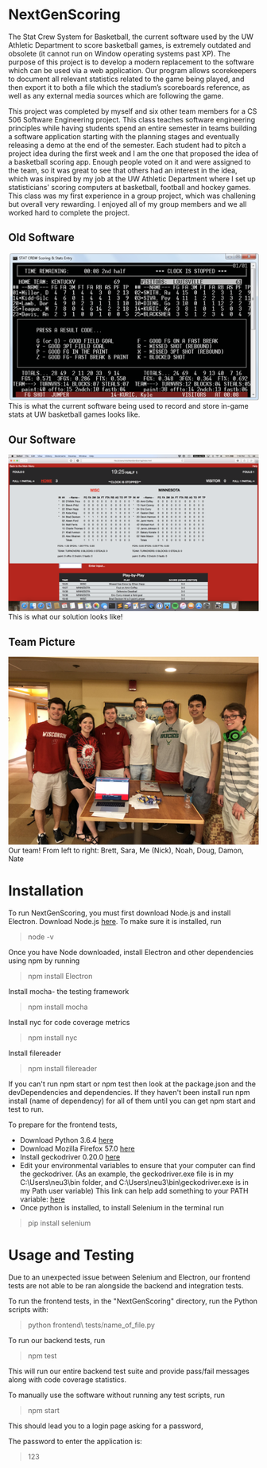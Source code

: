 # NextGenScoring
The Stat Crew System for Basketball, the current software used by the UW Athletic Department to score basketball games, is extremely outdated and obsolete (it cannot run on Window operating systems past XP). The purpose of this project is to develop a modern replacement to the software which can be used via a web application. Our program allows scorekeepers to document all relevant statistics related to the game being played, and then export it to both a file which the stadium’s scoreboards reference, as well as any external media sources which are following the game. 

This project was completed by myself and six other team members for a CS 506 Software Engineering project.  This class teaches software engineering principles while having students spend an entire semester in teams building a software application starting with the planning stages and eventually releasing a demo at the end of the semester.  Each student had to pitch a project idea during the first week and I am the one that proposed the idea of a basketball scoring app.  Enough people voted on it and were assigned to the team, so it was great to see that others had an interest in the idea, which was inspired by my job at the UW Athletic Department where I set up statisticians' scoring computers at basketball, football and hockey games.  This class was my first experience in a group project, which was challening but overall very rewarding.  I enjoyed all of my group members and we all worked hard to complete the project.

## Old Software
![Old Software](old_software.png)
This is what the current software being used to record and store in-game stats at UW basketball games looks like.

## Our Software
![Our Software](our_software.png)
This is what our solution looks like!

## Team Picture
![Team Picture](team_picture.jpg)
Our team! From left to right: Brett, Sara, Me (Nick), Noah, Doug, Damon, Nate


# Installation
To run NextGenScoring, you must first download Node.js and install Electron. Download Node.js [here](https://nodejs.org/en/). To make sure it is installed, run

> node -v

Once you have Node downloaded, install Electron and other dependencies using npm by running

> npm install Electron

Install mocha- the testing framework
> npm install mocha 

Install nyc for code coverage metrics
> npm install nyc

Install filereader
> npm install filereader

If you can't run npm start or npm test then look at the package.json and the devDependencies and dependencies.
If they haven't been install run npm install (name of dependency) for all of them until you can get npm start and test to run.

To prepare for the frontend tests, 
- Download Python 3.6.4 [here](https://www.python.org/downloads/) 
- Download Mozilla Firefox 57.0 [here](https://filehippo.com/download_firefox/79535/) 
- Install geckodriver 0.20.0 [here](https://github.com/mozilla/geckodriver/releases) 
- Edit your environmental variables to ensure that your computer can find the geckodriver. (As an example, the geckodriver.exe file is in my C:\Users\neu3\bin folder, and C:\Users\neu3\bin\geckodriver.exe is in my Path user variable) 
This link can help add something to your PATH variable: [here](https://www.java.com/en/download/help/path.xml)
- Once python is installed, to install Selenium in the terminal run
> pip install selenium

# Usage and Testing
Due to an unexpected issue between Selenium and Electron, our frontend tests are not able to be ran alongside the backend and integration tests. 

To run the frontend tests, in the "NextGenScoring" directory, run the Python scripts with:
> python frontend\ tests/name_of_file.py 

To run our backend tests, run

> npm test

This will run our entire backend test suite and provide pass/fail messages along with code coverage statistics.

To manually use the software without running any test scripts, run

> npm start

This should lead you to a login page asking for a password,

The password to enter the application is:
>123


